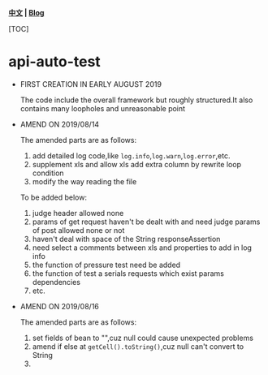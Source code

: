**[中文](https://github.com/abcnull/api-auto-test/blob/master/README_zh.md) | [Blog](https://blog.csdn.net/abcnull/article/details/103722306)**

[TOC]

# api-auto-test
- FIRST CREATION IN EARLY AUGUST 2019
    
    The code include the overall framework but roughly structured.It also contains many loopholes and unreasonable point
    
- AMEND ON 2019/08/14

    The amended parts are as follows:
    1. add detailed log code,like `log.info`,`log.warn`,`log.error`,etc.
    2. supplement xls and allow xls add extra column by rewrite loop condition
    3. modify the way reading the file
        
    To be added below:
    1. judge header allowed none
    2. params of get request haven't be dealt with and need judge params of post allowed none or not
    3. haven't deal with space of the String responseAssertion
    4. need select a comments between xls and properties to add in log info
    5. the function of pressure test need be added
    6. the function of test a serials requests which exist params dependencies
    7. etc.

    
- AMEND ON 2019/08/16

    The amended parts are as follows:
    1. set fields of bean to "",cuz null could cause unexpected problems
    2. amend if else at `getCell().toString()`,cuz null can't convert to String
    3. 
